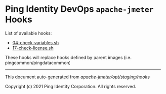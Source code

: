 
# Ping Identity DevOps `apache-jmeter` Hooks
List of available hooks:
* [04-check-variables.sh](04-check-variables.sh.md)
* [17-check-license.sh](17-check-license.sh.md)

These hooks will replace hooks defined by parent images (i.e. pingcommon/pingdatacommon)

---
This document auto-generated from _[apache-jmeter/opt/staging/hooks](https://github.com/pingidentity/pingidentity-docker-builds/blob/master/apache-jmeter/opt/staging/hooks)_

Copyright (c) 2021 Ping Identity Corporation. All rights reserved.
